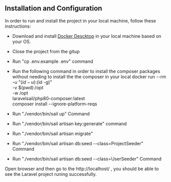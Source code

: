 ## Installation and Configuration

In order to run and install the project in your local machine, follow these instructions:

- Download and install [Docker Descktop](https://www.docker.com/products/docker-desktop) in your local machine based on your OS.
- Close the project from the gitup
- Run "cp .env.example .env" command
- Run the following command in order to install the composer packages without needing to install the the composer in your local
docker run --rm \
    -u "$(id -u):$(id -g)" \
    -v $(pwd):/opt \
    -w /opt \
    laravelsail/php80-composer:latest \
    composer install --ignore-platform-reqs
- Run "./vendor/bin/sail up" Command

- Run "./vendor/bin/sail artisan key:generate" command
- Run "./vendor/bin/sail artisan migrate"
- Run "./vendor/bin/sail artisan db:seed --class=ProjectSeeder" Command
- Run "./vendor/bin/sail artisan db:seed --class=UserSeeder" Command

Open browser and then go to the http://localhost/ , you should be able to see the Laravel project runing successfully.
